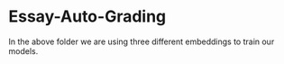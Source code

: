 # Essay-Auto-Grading

In the above folder we are using three different embeddings to train our models.
